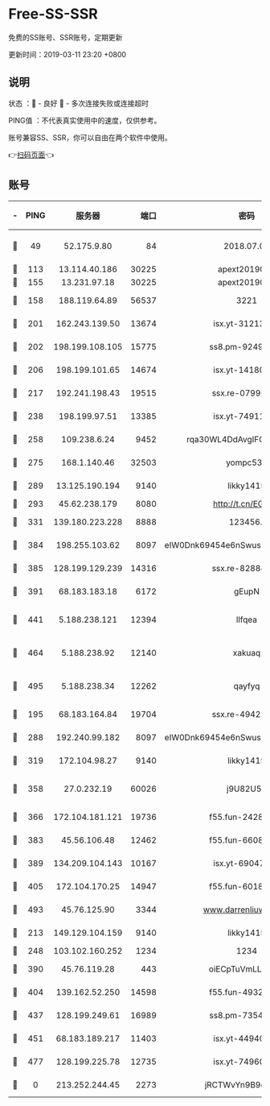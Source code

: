 # Free-SS-SSR

免费的SS账号、SSR账号，定期更新

更新时间：2019-03-11 23:20 +0800

## 说明

状态     ：🙂 - 良好 🙁 - 多次连接失败或连接超时

PING值   ：不代表真实使用中的速度，仅供参考。

账号兼容SS、SSR，你可以自由在两个软件中使用。

👉[扫码页面](https://liesauer.github.io/Free-SS-SSR/)👈

## 账号

|-|PING|服务器|端口|密码|加密方式|区域|
|:----:|:----:|:-----:|-----:|:----:|:----:|:----:|
|🙂|49|52.175.9.80|84|2018.07.07|chacha20-ietf-poly1305|HK|
|🙂|113|13.114.40.186|30225|apext2019006|chacha20|JP|
|🙂|155|13.231.97.18|30225|apext2019006|chacha20|JP|
|🙂|158|188.119.64.89|56537|3221|aes-256-cfb|RU|
|🙂|201|162.243.139.50|13674|isx.yt-31213260|aes-256-cfb|US|
|🙂|202|198.199.108.105|15775|ss8.pm-92495647|aes-256-cfb|US|
|🙂|206|198.199.101.65|14674|isx.yt-14180175|aes-256-cfb|US|
|🙂|217|192.241.198.43|19515|ssx.re-07995804|aes-256-cfb|US|
|🙂|238|198.199.97.51|13385|isx.yt-74911301|aes-256-cfb|US|
|🙂|258|109.238.6.24|9452|rqa30WL4DdAvgIFG6Fs3znzTa|aes-256-cfb|FR|
|🙂|275|168.1.140.46|32503|yompc535|aes-256-cfb|AU|
|🙂|289|13.125.190.194|9140|likky1415|aes-256-cfb|KR|
|🙂|293|45.62.238.179|8080|http://t.cn/EGJIyrl|rc4-md5|CA|
|🙂|331|139.180.223.228|8888|123456..|aes-256-cfb|JP|
|🙂|384|198.255.103.62|8097|eIW0Dnk69454e6nSwuspv9DmS201tQ0D|aes-256-cfb|US|
|🙂|385|128.199.129.239|14316|ssx.re-82884853|aes-256-cfb|SG|
|🙂|391|68.183.183.18|6172|gEupN|aes-256-cfb|SG|
|🙂|441|5.188.238.121|12394|llfqea|chacha20-ietf-poly1305|BR|
|🙂|464|5.188.238.92|12140|xakuaq|chacha20-ietf-poly1305|BR|
|🙂|495|5.188.238.34|12262|qayfyq|chacha20-ietf-poly1305|BR|
|🙂|195|68.183.164.84|19704|ssx.re-49422223|aes-256-cfb|US|
|🙂|288|192.240.99.182|8097|eIW0Dnk69454e6nSwuspv9DmS201tQ0D|aes-256-cfb|US|
|🙂|319|172.104.98.27|9140|likky1415|aes-256-cfb|JP|
|🙂|358|27.0.232.19|60026|j9U82U53|xchacha20-ietf-poly1305|HK|
|🙂|366|172.104.181.121|19736|f55.fun-24285581|aes-256-cfb|SG|
|🙂|383|45.56.106.48|12462|f55.fun-66086122|aes-256-cfb|US|
|🙂|389|134.209.104.143|10167|isx.yt-69047403|aes-256-cfb|SG|
|🙂|405|172.104.170.25|14947|f55.fun-60187573|aes-256-cfb|SG|
|🙂|493|45.76.125.90|3344|www.darrenliuwei.com|aes-256-cfb|AU|
|🙁|213|149.129.104.159|9140|likky1415|aes-256-cfb|HK|
|🙁|248|103.102.160.252|1234|1234|rc4-md5|JP|
|🙁|390|45.76.119.28|443|oiECpTuVmLLxk4Ts|aes-256-cfb|AU|
|🙁|404|139.162.52.250|14598|f55.fun-49326639|aes-256-cfb|SG|
|🙁|437|128.199.249.61|16989|ss8.pm-73548134|aes-256-cfb|SG|
|🙁|451|68.183.189.217|11403|isx.yt-44940799|aes-256-cfb|SG|
|🙁|477|128.199.225.78|12735|isx.yt-74960078|aes-256-cfb|SG|
|🙁|0|213.252.244.45|2273|jRCTWvYn9B9emE2O|aes-256-cfb|LT|
